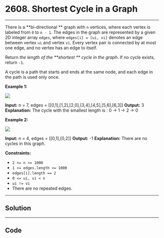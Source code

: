 # 2608. Shortest Cycle in a Graph

---

There is a **bi-directional ** graph with `n` vertices, where each vertex is labeled from `0` to `n - 1`. The edges in the graph are represented by a given 2D integer array `edges`, where `edges[i] = [ui, vi]` denotes an edge between vertex `ui` and vertex `vi`. Every vertex pair is connected by at most one edge, and no vertex has an edge to itself.

Return _the length of the **shortest ** cycle in the graph_. If no cycle exists, return `-1`.

A cycle is a path that starts and ends at the same node, and each edge in the path is used only once.

 

**Example 1:**

![](https://assets.leetcode.com/uploads/2023/01/04/cropped.png)


**Input:** n = 7, edges = [[0,1],[1,2],[2,0],[3,4],[4,5],[5,6],[6,3]]
**Output:** 3
**Explanation:** The cycle with the smallest length is : 0 -> 1 -> 2 -> 0 


**Example 2:**

![](https://assets.leetcode.com/uploads/2023/01/04/croppedagin.png)


**Input:** n = 4, edges = [[0,1],[0,2]]
**Output:** -1
**Explanation:** There are no cycles in this graph.


 

**Constraints:**

  * `2 <= n <= 1000`
  * `1 <= edges.length <= 1000`
  * `edges[i].length == 2`
  * `0 <= ui, vi < n`
  * `ui != vi`
  * There are no repeated edges.

---

## Solution



---

## Code
```python


```